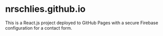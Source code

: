 # nrschlies.github.io

This is a React.js project deployed to GitHub Pages with a secure Firebase configuration for a contact form. 
